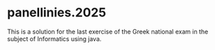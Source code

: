 # panellinies.2025
This is a solution for the last exercise of the Greek national exam in the subject of Informatics using java. 
